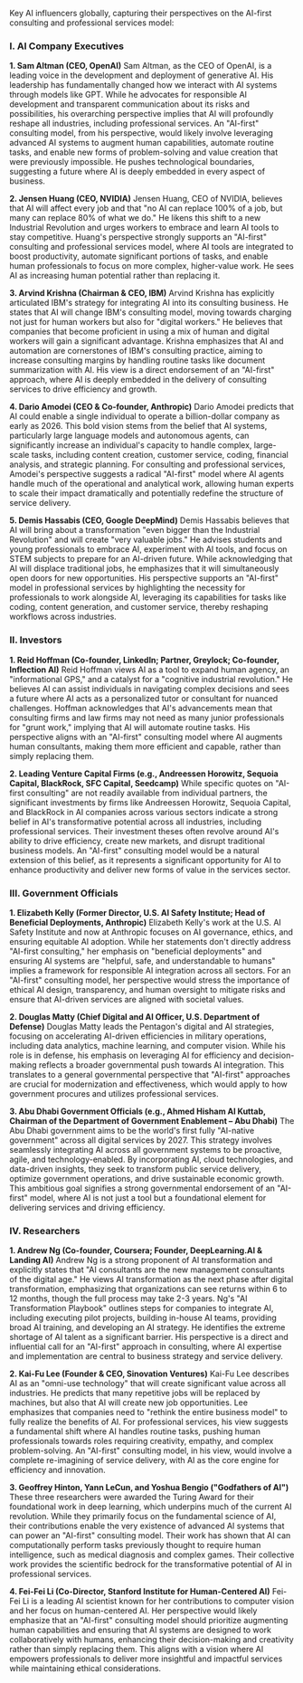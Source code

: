 Key AI influencers globally, capturing their perspectives on the AI-first consulting and professional services model:

### I. AI Company Executives

**1. Sam Altman (CEO, OpenAI)**
Sam Altman, as the CEO of OpenAI, is a leading voice in the development and deployment of generative AI. His leadership has fundamentally changed how we interact with AI systems through models like GPT. While he advocates for responsible AI development and transparent communication about its risks and possibilities, his overarching perspective implies that AI will profoundly reshape all industries, including professional services. An "AI-first" consulting model, from his perspective, would likely involve leveraging advanced AI systems to augment human capabilities, automate routine tasks, and enable new forms of problem-solving and value creation that were previously impossible. He pushes technological boundaries, suggesting a future where AI is deeply embedded in every aspect of business.

**2. Jensen Huang (CEO, NVIDIA)**
Jensen Huang, CEO of NVIDIA, believes that AI will affect every job and that "no AI can replace 100% of a job, but many can replace 80% of what we do." He likens this shift to a new Industrial Revolution and urges workers to embrace and learn AI tools to stay competitive. Huang's perspective strongly supports an "AI-first" consulting and professional services model, where AI tools are integrated to boost productivity, automate significant portions of tasks, and enable human professionals to focus on more complex, higher-value work. He sees AI as increasing human potential rather than replacing it.

**3. Arvind Krishna (Chairman & CEO, IBM)**
Arvind Krishna has explicitly articulated IBM's strategy for integrating AI into its consulting business. He states that AI will change IBM's consulting model, moving towards charging not just for human workers but also for "digital workers." He believes that companies that become proficient in using a mix of human and digital workers will gain a significant advantage. Krishna emphasizes that AI and automation are cornerstones of IBM's consulting practice, aiming to increase consulting margins by handling routine tasks like document summarization with AI. His view is a direct endorsement of an "AI-first" approach, where AI is deeply embedded in the delivery of consulting services to drive efficiency and growth.

**4. Dario Amodei (CEO & Co-founder, Anthropic)**
Dario Amodei predicts that AI could enable a single individual to operate a billion-dollar company as early as 2026. This bold vision stems from the belief that AI systems, particularly large language models and autonomous agents, can significantly increase an individual's capacity to handle complex, large-scale tasks, including content creation, customer service, coding, financial analysis, and strategic planning. For consulting and professional services, Amodei's perspective suggests a radical "AI-first" model where AI agents handle much of the operational and analytical work, allowing human experts to scale their impact dramatically and potentially redefine the structure of service delivery.

**5. Demis Hassabis (CEO, Google DeepMind)**
Demis Hassabis believes that AI will bring about a transformation "even bigger than the Industrial Revolution" and will create "very valuable jobs." He advises students and young professionals to embrace AI, experiment with AI tools, and focus on STEM subjects to prepare for an AI-driven future. While acknowledging that AI will displace traditional jobs, he emphasizes that it will simultaneously open doors for new opportunities. His perspective supports an "AI-first" model in professional services by highlighting the necessity for professionals to work alongside AI, leveraging its capabilities for tasks like coding, content generation, and customer service, thereby reshaping workflows across industries.

### II. Investors

**1. Reid Hoffman (Co-founder, LinkedIn; Partner, Greylock; Co-founder, Inflection AI)**
Reid Hoffman views AI as a tool to expand human agency, an "informational GPS," and a catalyst for a "cognitive industrial revolution." He believes AI can assist individuals in navigating complex decisions and sees a future where AI acts as a personalized tutor or consultant for nuanced challenges. Hoffman acknowledges that AI's advancements mean that consulting firms and law firms may not need as many junior professionals for "grunt work," implying that AI will automate routine tasks. His perspective aligns with an "AI-first" consulting model where AI augments human consultants, making them more efficient and capable, rather than simply replacing them.

**2. Leading Venture Capital Firms (e.g., Andreessen Horowitz, Sequoia Capital, BlackRock, SFC Capital, Seedcamp)**
While specific quotes on "AI-first consulting" are not readily available from individual partners, the significant investments by firms like Andreessen Horowitz, Sequoia Capital, and BlackRock in AI companies across various sectors indicate a strong belief in AI's transformative potential across all industries, including professional services. Their investment theses often revolve around AI's ability to drive efficiency, create new markets, and disrupt traditional business models. An "AI-first" consulting model would be a natural extension of this belief, as it represents a significant opportunity for AI to enhance productivity and deliver new forms of value in the services sector.

### III. Government Officials

**1. Elizabeth Kelly (Former Director, U.S. AI Safety Institute; Head of Beneficial Deployments, Anthropic)**
Elizabeth Kelly's work at the U.S. AI Safety Institute and now at Anthropic focuses on AI governance, ethics, and ensuring equitable AI adoption. While her statements don't directly address "AI-first consulting," her emphasis on "beneficial deployments" and ensuring AI systems are "helpful, safe, and understandable to humans" implies a framework for responsible AI integration across all sectors. For an "AI-first" consulting model, her perspective would stress the importance of ethical AI design, transparency, and human oversight to mitigate risks and ensure that AI-driven services are aligned with societal values.

**2. Douglas Matty (Chief Digital and AI Officer, U.S. Department of Defense)**
Douglas Matty leads the Pentagon's digital and AI strategies, focusing on accelerating AI-driven efficiencies in military operations, including data analytics, machine learning, and computer vision. While his role is in defense, his emphasis on leveraging AI for efficiency and decision-making reflects a broader governmental push towards AI integration. This translates to a general governmental perspective that "AI-first" approaches are crucial for modernization and effectiveness, which would apply to how government procures and utilizes professional services.

**3. Abu Dhabi Government Officials (e.g., Ahmed Hisham Al Kuttab, Chairman of the Department of Government Enablement – Abu Dhabi)**
The Abu Dhabi government aims to be the world's first fully "AI-native government" across all digital services by 2027. This strategy involves seamlessly integrating AI across all government systems to be proactive, agile, and technology-enabled. By incorporating AI, cloud technologies, and data-driven insights, they seek to transform public service delivery, optimize government operations, and drive sustainable economic growth. This ambitious goal signifies a strong governmental endorsement of an "AI-first" model, where AI is not just a tool but a foundational element for delivering services and driving efficiency.

### IV. Researchers

**1. Andrew Ng (Co-founder, Coursera; Founder, DeepLearning.AI & Landing AI)**
Andrew Ng is a strong proponent of AI transformation and explicitly states that "AI consultants are the new management consultants of the digital age." He views AI transformation as the next phase after digital transformation, emphasizing that organizations can see returns within 6 to 12 months, though the full process may take 2-3 years. Ng's "AI Transformation Playbook" outlines steps for companies to integrate AI, including executing pilot projects, building in-house AI teams, providing broad AI training, and developing an AI strategy. He identifies the extreme shortage of AI talent as a significant barrier. His perspective is a direct and influential call for an "AI-first" approach in consulting, where AI expertise and implementation are central to business strategy and service delivery.

**2. Kai-Fu Lee (Founder & CEO, Sinovation Ventures)**
Kai-Fu Lee describes AI as an "omni-use technology" that will create significant value across all industries. He predicts that many repetitive jobs will be replaced by machines, but also that AI will create new job opportunities. Lee emphasizes that companies need to "rethink the entire business model" to fully realize the benefits of AI. For professional services, his view suggests a fundamental shift where AI handles routine tasks, pushing human professionals towards roles requiring creativity, empathy, and complex problem-solving. An "AI-first" consulting model, in his view, would involve a complete re-imagining of service delivery, with AI as the core engine for efficiency and innovation.

**3. Geoffrey Hinton, Yann LeCun, and Yoshua Bengio ("Godfathers of AI")**
These three researchers were awarded the Turing Award for their foundational work in deep learning, which underpins much of the current AI revolution. While they primarily focus on the fundamental science of AI, their contributions enable the very existence of advanced AI systems that can power an "AI-first" consulting model. Their work has shown that AI can computationally perform tasks previously thought to require human intelligence, such as medical diagnosis and complex games. Their collective work provides the scientific bedrock for the transformative potential of AI in professional services.

**4. Fei-Fei Li (Co-Director, Stanford Institute for Human-Centered AI)**
Fei-Fei Li is a leading AI scientist known for her contributions to computer vision and her focus on human-centered AI. Her perspective would likely emphasize that an "AI-first" consulting model should prioritize augmenting human capabilities and ensuring that AI systems are designed to work collaboratively with humans, enhancing their decision-making and creativity rather than simply replacing them. This aligns with a vision where AI empowers professionals to deliver more insightful and impactful services while maintaining ethical considerations.
